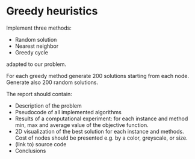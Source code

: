 # Greedy heuristics

Implement three methods:

- Random solution
- Nearest neighbor
- Greedy cycle

adapted to our problem.

For each greedy method generate 200 solutions starting from each node. Generate
also 200 random solutions.

The report should contain:

- Description of the problem
- Pseudocode of all implemented algorithms
- Results of a computational experiment: for each instance and method min, max
  and average value of the objective function.
- 2D visualization of the best solution for each instance and methods. Cost of
  nodes should be presented e.g. by a color, greyscale, or size.
- (link to) source code
- Conclusions
